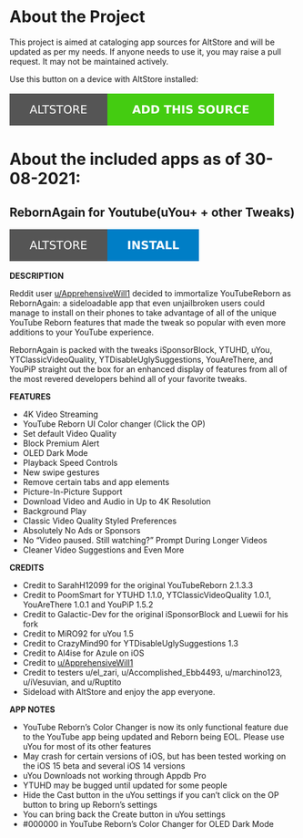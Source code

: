 # About the Project

This project is aimed at cataloging app sources for AltStore and will be updated as per my needs. If anyone needs to use it, you may raise a pull request. It may not be maintained actively.

Use this button on a device with AltStore installed:
<br>
<br>
<a href="altstore://source?URL=https://altcatalog.meghrathod.tech/apps.json">
    <img src="./AltStore-Add%20This%20Source-brightgreen.svg">
</a>

# About the included apps as of 30-08-2021:

## RebornAgain for Youtube(uYou+ + other Tweaks)

<a href="altstore://install?URL=https://github.com/meghrathod/AltCatalog/raw/764105699e4b490eb7baeae46f9f61fe1f1e6f71/RebornAgain(2.0).ipa">
    <img src="./AltStore-Install.svg">
</a>

**DESCRIPTION**

Reddit user [u/ApprehensiveWill1](https://www.reddit.com/user/ApprehensiveWill1/) decided to immortalize YouTubeReborn as RebornAgain: a sideloadable app that even unjailbroken users could manage to install on their phones to take advantage of all of the unique YouTube Reborn features that made the tweak so popular with even more additions to your YouTube experience.

RebornAgain is packed with the tweaks iSponsorBlock, YTUHD, uYou, YTClassicVideoQuality, YTDisableUglySuggestions, YouAreThere, and YouPiP straight out the box for an enhanced display of features from all of the most revered developers behind all of your favorite tweaks.

**FEATURES**

- 4K Video Streaming
- YouTube Reborn UI Color changer (Click the OP)
- Set default Video Quality
- Block Premium Alert
- OLED Dark Mode
- Playback Speed Controls
- New swipe gestures
- Remove certain tabs and app elements
- Picture-In-Picture Support
- Download Video and Audio in Up to 4K Resolution
- Background Play
- Classic Video Quality Styled Preferences
- Absolutely No Ads or Sponsors
- No “Video paused. Still watching?” Prompt During Longer Videos
- Cleaner Video Suggestions and Even More
  
**CREDITS**

- Credit to SarahH12099 for the original YouTubeReborn 2.1.3.3
- Credit to PoomSmart for YTUHD 1.1.0, YTClassicVideoQuality 1.0.1, YouAreThere 1.0.1 and YouPiP 1.5.2
- Credit to Galactic-Dev for the original iSponsorBlock and Luewii for his fork
- Credit to MiRO92 for uYou 1.5
- Credit to CrazyMind90 for YTDisableUglySuggestions 1.3
- Credit to Al4ise for Azule on iOS
- Credit to [u/ApprehensiveWill1](https://www.reddit.com/user/ApprehensiveWill1/)
- Credit to testers u/el_zari, u/Accomplished_Ebb4493, u/marchino123, u/iVesuvian, and u/Ruptito
- Sideload with AltStore and enjoy the app everyone.

**APP NOTES**

- YouTube Reborn’s Color Changer is now its only functional feature due to the YouTube app being updated and Reborn being EOL. Please use uYou for most of its other features
- May crash for certain versions of iOS, but has been tested working on the iOS 15 beta and several iOS 14 versions
- uYou Downloads not working through Appdb Pro
- YTUHD may be bugged until updated for some people
- Hide the Cast button in the uYou settings if you can’t click on the OP button to bring up Reborn’s settings
- You can bring back the Create button in uYou settings
- #000000 in YouTube Reborn’s Color Changer for OLED Dark Mode
